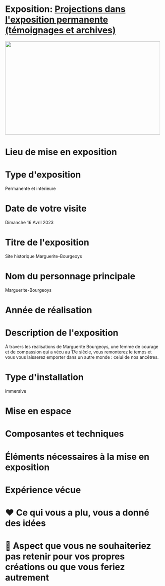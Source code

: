 # Exposition: [Projections dans l'exposition permanente (témoignages et archives)](https://margueritebourgeoys.org/)
<img width="500" height="300" src="https://itineraires.musees.qc.ca/var/storage/images/musees/guide/site-historique-marguerite-bourgeoys/carrousel/site-historique-marguerite-bourgeoys-04/447722-1-fre-CA/site-historique-marguerite-bourgeoys-04.jpg">

# Lieu de mise en exposition

# Type d'exposition
Permanente et intérieure

# Date de votre visite
Dimanche 16 Avril 2023
# Titre de l'exposition
Site historique Marguerite-Bourgeoys 


# Nom du personnage principale
Marguerite-Bourgeoys 

# Année de réalisation


# Description de l'exposition
À travers les réalisations de Marguerite Bourgeoys, une femme de courage et de compassion qui a vécu au 17e siècle, vous remonterez le temps et vous vous laisserez emporter dans un autre monde : celui de nos ancêtres. 



# Type d'installation
immersive




# Mise en espace



# Composantes et techniques


# Éléments nécessaires à la mise en exposition


# Expérience vécue


# ❤️ Ce qui vous a plu, vous a donné des idées


# 🤔 Aspect que vous ne souhaiteriez pas retenir pour vos propres créations ou que vous feriez autrement



